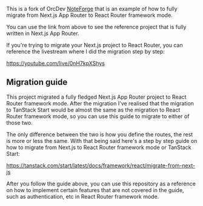 This is a fork of OrcDev [NoteForge](https://github.com/TheOrcDev/noteforge) that is an example of how to fully migrate from Next.js App Router to React Router framework mode.

You can use the link from above to see the reference project that is fully written in Next.js App Router.

If you're trying to migrate your Next.js project to React Router, you can reference the livestream where I did the migration step by step: 

https://youtube.com/live/0nH7kpXShys 

## Migration guide
 
This project migrated a fully fledged Next.js App Router project to React Router framework mode. After the migration I've realised that the
migration to TanStack Start would be almost the same as the migration to React Router framework mode, so you can use this guide to migrate to either of those two.

The only difference between the two is how you define the routes, the rest is more or less the same. With that being said here's a step by step guide on how to migrate
from Next.js to React Router framework mode or TanStack Start:

https://tanstack.com/start/latest/docs/framework/react/migrate-from-next-js

After you follow the guide above, you can use this repository as a reference on how to implement certain features that are not covered in the guide, such as authentication, 
etc in React Router framework mode.